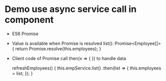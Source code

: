 # Demo use async service call in component
- ES6 Promise<T>
- Value is available when Promise is resolved
   list(): Promise<Employee[]> {
     return Promise.resolve(this.employees);
   }

- Client code of Promise call then(x => { }) to handle data

  refreshEmployees() {
    this.empService.list()
      .then(list => {
        this.employees = list;
      });
  }